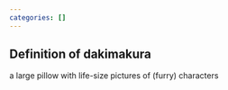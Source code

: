 ```yaml
---
categories: []
---
```


## Definition of dakimakura

a large pillow with life-size pictures of (furry) characters
